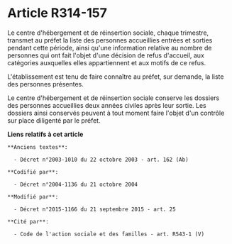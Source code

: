 # Article R314-157

Le centre d'hébergement et de réinsertion sociale, chaque trimestre, transmet au préfet la liste des personnes accueillies
entrées et sorties pendant cette période, ainsi qu'une information relative au nombre de personnes qui ont fait l'objet d'une
décision de refus d'accueil, aux catégories auxquelles elles appartiennent et aux motifs de ce refus.

L'établissement est tenu de faire connaître au préfet, sur demande, la liste des personnes présentes.

Le centre d'hébergement et de réinsertion sociale conserve  les dossiers des personnes accueillies deux années civiles après
leur sortie. Les dossiers ainsi conservés peuvent à tout moment faire l'objet d'un contrôle sur place diligenté par le
préfet.

**Liens relatifs à cet article**

	**Anciens textes**:

	  - Décret n°2003-1010 du 22 octobre 2003 - art. 162 (Ab)

	**Codifié par**:

	  - Décret n°2004-1136 du 21 octobre 2004

	**Modifié par**:

	  - Décret n°2015-1166 du 21 septembre 2015 - art. 25

	**Cité par**:

	  - Code de l'action sociale et des familles - art. R543-1 (V)
